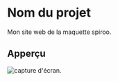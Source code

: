 # Nom du projet 

Mon site web de la maquette spiroo.

## Apperçu

![capture d'écran](./image/Capture-d'écran.PNG).
